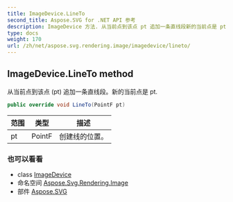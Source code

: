 ```yaml
---
title: ImageDevice.LineTo
second_title: Aspose.SVG for .NET API 参考
description: ImageDevice 方法. 从当前点到该点 pt 追加一条直线段新的当前点是 pt.
type: docs
weight: 170
url: /zh/net/aspose.svg.rendering.image/imagedevice/lineto/
---
```

## ImageDevice.LineTo method

从当前点到该点 (pt) 追加一条直线段。新的当前点是 pt.

```csharp
public override void LineTo(PointF pt)
```

| 范围 | 类型 | 描述 |
| --- | --- | --- |
| pt | PointF | 创建线的位置。 |

### 也可以看看

* class [ImageDevice](../)
* 命名空间 [Aspose.Svg.Rendering.Image](../../imagedevice/)
* 部件 [Aspose.SVG](../../../)


